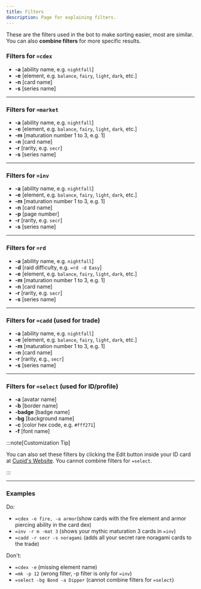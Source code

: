 ```yaml
---
title: Filters
description: Page for explaining filters.
---
```


These are the filters used in the bot to make sorting easier, most are similar. You can also **combine filters** for more specific results.

### Filters for `=cdex`

- **-a** [ability name, e.g. `nightfall`]
- **-e** [element, e.g. `balance`, `fairy`, `light`, `dark`, etc.]
- **-n** [card name]
- **-s** [series name]

---

### Filters for `=market`

- **-a** [ability name, e.g. `nightfall`]
- **-e** [element, e.g. `balance`, `fairy`, `light`, `dark`, etc.]
- **-m** [maturation number 1 to 3, e.g. 1]
- **-n** [card name]
- **-r** [rarity, e.g. `secr`]
- **-s** [series name]

---

### Filters for `=inv`

- **-a** [ability name, e.g. `nightfall`]
- **-e** [element, e.g. `balance`, `fairy`, `light`, `dark`, etc.]
- **-m** [maturation number 1 to 3, e.g. 1]
- **-n** [card name]
- **-p** [page number]
- **-r** [rarity, e.g. `secr`]
- **-s** [series name]

---

### Filters for `=rd`

- **-a** [ability name, e.g. `nightfall`]
- **-d** [raid difficulty, e.g. `=rd -d Easy`]
- **-e** [element, e.g. `balance`, `fairy`, `light`, `dark`, etc.]
- **-m** [maturation number 1 to 3, e.g. 1]
- **-n** [card name]
- **-r** [rarity, e.g. `secr`]
- **-s** [series name]

---

### Filters for `=cadd` (used for trade)

- **-a** [ability name, e.g. `nightfall`]
- **-e** [element, e.g. `balance`, `fairy`, `light`, `dark`, etc.]
- **-m** [maturation number 1 to 3, e.g. 1]
- **-n** [card name]
- **-r** [rarity, e.g., `secr`]
- **-s** [series name]

---

### Filters for `=select` (used for ID/profile)

- **-a** [avatar name]
- **-b** [border name]
- **-badge** [badge name]
- **-bg** [background name]
- **-c** [color hex code, e.g. `#fff271`]
- **-f** [font name]

:::note[Customization Tip]  

You can also set these filters by clicking the Edit button inside your ID card at [Cupid's Website](https://cupidparadise.top/profile). You cannot combine filters for `=select`. 

:::  

---

### Examples

Do:
- `=cdex -e fire, -a armor`(show cards with the fire element and armor piercing ability in the card dex)
- `=inv -r m -mat 3` (shows your mythic maturation 3 cards in `=inv`)
- `=cadd -r secr -s noragami` (adds all your secret rare noragami cards to the trade)

Don't:
- `=cdex -e` (missing element name)
- `=mk -p 12` (wrong filter, -p filter is only for `=inv`)
- `=select -bg Bond -a Dipper`  (cannot combine filters for `=select`)
